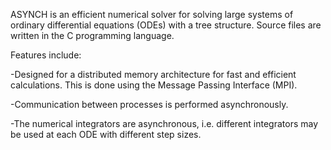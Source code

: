 ASYNCH is an efficient numerical solver for solving large systems of ordinary differential equations (ODEs) with a tree structure. Source files are written in the C programming language.

Features include:

-Designed for a distributed memory architecture for fast and efficient calculations. This is done using the Message Passing Interface (MPI).

-Communication between processes is performed asynchronously.

-The numerical integrators are asynchronous, i.e. different integrators may be used at each ODE with different step sizes.
